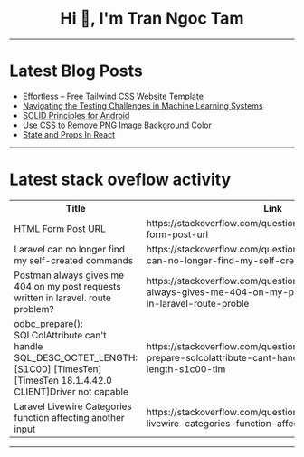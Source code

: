 <h1 align="center">Hi 👋, I'm Tran Ngoc Tam</h1>

---

# Latest Blog Posts 
<!-- BLOG-POST-LIST:START -->
- [Effortless – Free Tailwind CSS Website Template](https://dev.to/mikevarenek/effortless-free-tailwind-css-website-template-5ghd)
- [Navigating the Testing Challenges in Machine Learning Systems](https://dev.to/pravinkumar/navigating-the-testing-challenges-in-machine-learning-systems-1o5c)
- [SOLID Principles for Android](https://dev.to/rishi2062/solid-principles-for-android-4f62)
- [Use CSS to Remove PNG Image Background Color](https://dev.to/yasminsardar/use-css-to-remove-png-image-background-color-460h)
- [State and Props In React](https://dev.to/pervez/state-and-props-in-react-4eib)
<!-- BLOG-POST-LIST:END -->

---

# Latest stack oveflow activity
<table>
  <tr><th>Title</th><th>Link</th></tr>
  <!-- STACKOVERFLOW:START --><tr><td>HTML Form Post URL</td><td>https://stackoverflow.com/questions/78598199/html-form-post-url</td></tr><tr><td>Laravel can no longer find my self-created commands</td><td>https://stackoverflow.com/questions/78598137/laravel-can-no-longer-find-my-self-created-commands</td></tr><tr><td>Postman always gives me 404 on my post requests written in laravel. route problem?</td><td>https://stackoverflow.com/questions/78597968/postman-always-gives-me-404-on-my-post-requests-written-in-laravel-route-proble</td></tr><tr><td>odbc_prepare&lpar;&rpar;: SQLColAttribute can&#39;t handle SQL_DESC_OCTET_LENGTH: [S1C00] [TimesTen][TimesTen 18.1.4.42.0 CLIENT]Driver not capable</td><td>https://stackoverflow.com/questions/78597871/odbc-prepare-sqlcolattribute-cant-handle-sql-desc-octet-length-s1c00-tim</td></tr><tr><td>Laravel Livewire Categories function affecting another input</td><td>https://stackoverflow.com/questions/78597618/laravel-livewire-categories-function-affecting-another-input</td></tr><!-- STACKOVERFLOW:END -->
</table>

---


